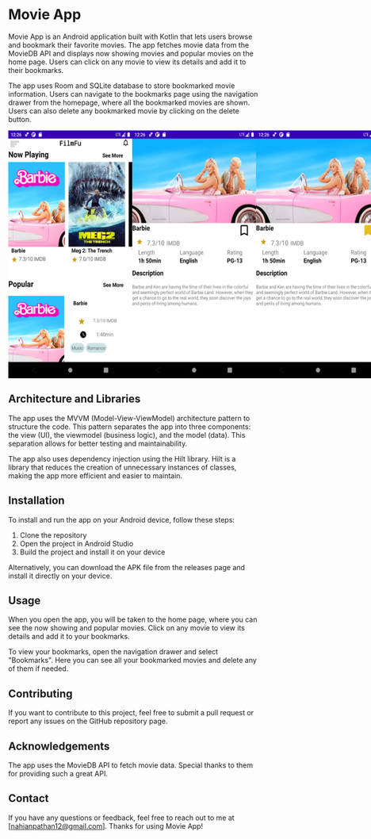 # Movie App

Movie App is an Android application built with Kotlin that lets users browse and bookmark their favorite movies. The app fetches movie data from the MovieDB API and displays now showing movies and popular movies on the home page. Users can click on any movie to view its details and add it to their bookmarks.

The app uses Room and SQLite database to store bookmarked movie information. Users can navigate to the bookmarks page using the navigation drawer from the homepage, where all the bookmarked movies are shown. Users can also delete any bookmarked movie by clicking on the delete button.


<div style="display: flex; justify-content: space-between;">
  <img src="screenshots/Screenshot_1694672779.png" alt="Screenshot 1" width="250" height="500" />
  <img src="screenshots/Screenshot_1694672786.png" alt="Screenshot 2" width="250" height="500" />
  <img src="screenshots/Screenshot_1694672789.png" alt="Screenshot 3" width="250" height="500" />
  <img src="screenshots/Screenshot_1694672796.png" alt="Screenshot 4" width="350" height="500" />
  <img src="screenshots/Screenshot_1694672832.png" alt="Screenshot 5" width="250" height="500" />
</div>



## Architecture and Libraries

The app uses the MVVM (Model-View-ViewModel) architecture pattern to structure the code. This pattern separates the app into three components: the view (UI), the viewmodel (business logic), and the model (data). This separation allows for better testing and maintainability.

The app also uses dependency injection using the Hilt library. Hilt is a library that reduces the creation of unnecessary instances of classes, making the app more efficient and easier to maintain.

## Installation

To install and run the app on your Android device, follow these steps:

1. Clone the repository
2. Open the project in Android Studio
3. Build the project and install it on your device

Alternatively, you can download the APK file from the releases page and install it directly on your device.

## Usage

When you open the app, you will be taken to the home page, where you can see the now showing and popular movies. Click on any movie to view its details and add it to your bookmarks.

To view your bookmarks, open the navigation drawer and select "Bookmarks". Here you can see all your bookmarked movies and delete any of them if needed.

## Contributing

If you want to contribute to this project, feel free to submit a pull request or report any issues on the GitHub repository page.


## Acknowledgements

The app uses the MovieDB API to fetch movie data. Special thanks to them for providing such a great API.

## Contact

If you have any questions or feedback, feel free to reach out to me at [nahianpathan12@gmail.com]. Thanks for using Movie App!
